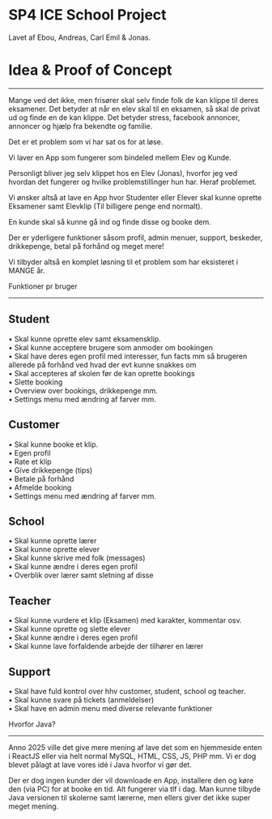 # SP4 ICE School Project

Lavet af Ebou, Andreas, Carl Emil & Jonas.

# Idea & Proof of Concept
_________________________

Mange ved det ikke, men frisører skal selv finde folk de kan klippe til deres eksamener.
Det betyder at når en elev skal til en eksamen, så skal de privat ud og finde en de kan klippe.
Det betyder stress, facebook annoncer, annoncer og hjælp fra bekendte og familie.

Det er et problem som vi har sat os for at løse.

Vi laver en App som fungerer som bindeled mellem Elev og Kunde.

Personligt bliver jeg selv klippet hos en Elev (Jonas), hvorfor jeg ved hvordan det fungerer og hvilke problemstillinger hun har. Heraf problemet.

Vi ønsker altså at lave en App hvor Studenter eller Elever skal kunne oprette Eksamener samt Elevklip (Til billigere penge end normalt).

En kunde skal så kunne gå ind og finde disse og booke dem.

Der er yderligere funktioner såsom profil, admin menuer, support, beskeder, drikkepenge, betal på forhånd og meget mere!

Vi tilbyder altså en komplet løsning til et problem som har eksisteret i MANGE år.

Funktioner pr bruger
____________________

## Student
• Skal kunne oprette elev samt eksamensklip.\
• Skal kunne acceptere brugere som anmoder om bookingen\
• Skal have deres egen profil med interesser, fun facts mm så brugeren allerede på forhånd ved hvad der evt kunne snakkes om\
• Skal accepteres af skolen før de kan oprette bookings\
• Slette booking\
• Overview over bookings, drikkepenge mm.\
• Settings menu med ændring af farver mm.

## Customer
• Skal kunne booke et klip.\
• Egen profil\
• Rate et klip\
• Give drikkepenge (tips)\
• Betale på forhånd\
• Afmelde booking\
• Settings menu med ændring af farver mm.

## School
• Skal kunne oprette lærer\
• Skal kunne oprette elever\
• Skal kunne skrive med folk (messages)\
• Skal kunne ændre i deres egen profil\
• Overblik over lærer samt sletning af disse

## Teacher
• Skal kunne vurdere et klip (Eksamen) med karakter, kommentar osv.\
• Skal kunne oprette og slette elever\
• Skal kunne ændre i deres egen profil\
• Skal kunne lave forfaldende arbejde der tilhører en lærer

## Support
• Skal have fuld kontrol over hhv customer, student, school og teacher.\
• Skal kunne svare på tickets (anmeldelser)\
• Skal have en admin menu med diverse relevante funktioner

Hvorfor Java?
_____________

Anno 2025 ville det give mere mening af lave det som en hjemmeside enten i ReactJS eller via helt normal MySQL, HTML, CSS, JS, PHP mm.
Vi er dog blevet pålagt at lave vores idé i Java hvorfor vi gør det.

Der er dog ingen kunder der vil downloade en App, installere den og køre den (via PC) for at booke en tid. 
Alt fungerer via tlf i dag. Man kunne tilbyde Java versionen til skolerne samt lærerne, men ellers giver det ikke super meget mening.

